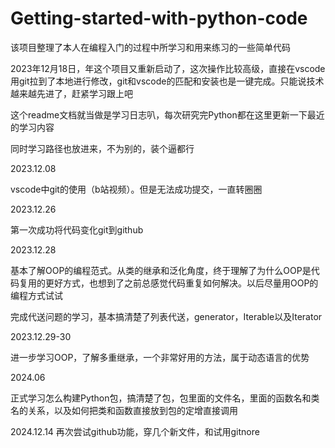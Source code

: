 # Getting-started-with-python-code
该项目整理了本人在编程入门的过程中所学习和用来练习的一些简单代码

2023年12月18日，年这个项目又重新启动了，这次操作比较高级，直接在vscode用git拉到了本地进行修改，git和vscode的匹配和安装也是一键完成。只能说技术越来越先进了，赶紧学习跟上吧

这个readme文档就当做是学习日志叭，每次研究完Python都在这里更新一下最近的学习内容

同时学习路径也放进来，不为别的，装个逼都行


2023.12.08

vscode中git的使用（b站视频）。但是无法成功提交，一直转圈圈


2023.12.26

第一次成功将代码变化git到github

2023.12.28

基本了解OOP的编程范式。从类的继承和泛化角度，终于理解了为什么OOP是代码复用的更好方式，也想到了之前总感觉代码重复如何解决。以后尽量用OOP的编程方式试试

完成代送问题的学习，基本搞清楚了列表代送，generator，Iterable以及Iterator

2023.12.29-30

进一步学习OOP，了解多重继承，一个非常好用的方法，属于动态语言的优势

2024.06

正式学习怎么构建Python包，搞清楚了包，包里面的文件名，里面的函数名和类名的关系，以及如何把类和函数直接放到包的定增直接调用

2024.12.14
再次尝试github功能，穿几个新文件，和试用gitnore

